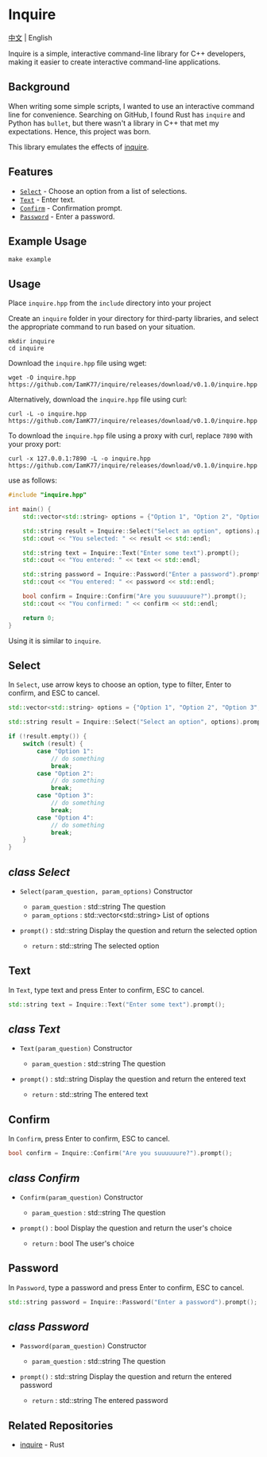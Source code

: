 # Inquire

[中文](Docs/README.zh.md) | English

Inquire is a simple, interactive command-line library for C++ developers, making it easier to create interactive command-line applications.

## Background

When writing some simple scripts, I wanted to use an interactive command line for convenience. Searching on GitHub, I found Rust has `inquire` and Python has `bullet`, but there wasn't a library in C++ that met my expectations. Hence, this project was born.

This library emulates the effects of [inquire](https://github.com/mikaelmello/inquire).

## Features

- [`Select`](#select) - Choose an option from a list of selections.
- [`Text`](#text) - Enter text.
- [`Confirm`](#confirm) - Confirmation prompt.
- [`Password`](#password) - Enter a password.

## Example Usage

```shell
make example
```

## Usage

Place `inquire.hpp` from the `include` directory into your project

Create an `inquire` folder in your directory for third-party libraries, and select the appropriate command to run based on your situation.

```shell
mkdir inquire
cd inquire
```

Download the `inquire.hpp` file using wget:

```shell
wget -O inquire.hpp https://github.com/IamK77/inquire/releases/download/v0.1.0/inquire.hpp
```

Alternatively, download the `inquire.hpp` file using curl:

```shell
curl -L -o inquire.hpp https://github.com/IamK77/inquire/releases/download/v0.1.0/inquire.hpp
```

To download the `inquire.hpp` file using a proxy with curl, replace `7890` with your proxy port:

```shell
curl -x 127.0.0.1:7890 -L -o inquire.hpp https://github.com/IamK77/inquire/releases/download/v0.1.0/inquire.hpp
```

use as follows:

```cpp
#include "inquire.hpp"

int main() {
    std::vector<std::string> options = {"Option 1", "Option 2", "Option 3", "Option 4"};

    std::string result = Inquire::Select("Select an option", options).prompt();
    std::cout << "You selected: " << result << std::endl;

    std::string text = Inquire::Text("Enter some text").prompt();
    std::cout << "You entered: " << text << std::endl;

    std::string password = Inquire::Password("Enter a password").prompt();
    std::cout << "You entered: " << password << std::endl;

    bool confirm = Inquire::Confirm("Are you suuuuuure?").prompt();
    std::cout << "You confirmed: " << confirm << std::endl;

    return 0;
}
```

Using it is similar to `inquire`.

## Select

In `Select`, use arrow keys to choose an option, type to filter, Enter to confirm, and ESC to cancel.

```cpp
std::vector<std::string> options = {"Option 1", "Option 2", "Option 3", "Option 4"};

std::string result = Inquire::Select("Select an option", options).prompt();

if (!result.empty()) {
    switch (result) {
        case "Option 1":
            // do something
            break;
        case "Option 2":
            // do something
            break;
        case "Option 3":
            // do something
            break;
        case "Option 4":
            // do something
            break;
    }
}
```

*class Select*
----------------
- `Select(param_question, param_options)` Constructor
    - `param_question` : std::string The question
    - `param_options` : std::vector\<std::string> List of options

- `prompt()` : std::string Display the question and return the selected option
    - `return` : std::string The selected option


## Text

In `Text`, type text and press Enter to confirm, ESC to cancel.

```cpp
std::string text = Inquire::Text("Enter some text").prompt();
```

*class Text*
----------------
- `Text(param_question)` Constructor
    - `param_question` : std::string The question

- `prompt()` : std::string Display the question and return the entered text
    - `return` : std::string The entered text


## Confirm

In `Confirm`, press Enter to confirm, ESC to cancel.

```cpp
bool confirm = Inquire::Confirm("Are you suuuuuure?").prompt();
```

*class Confirm*
----------------
- `Confirm(param_question)` Constructor
    - `param_question` : std::string The question

- `prompt()` : bool Display the question and return the user's choice
    - `return` : bool The user's choice


## Password

In `Password`, type a password and press Enter to confirm, ESC to cancel.

```cpp
std::string password = Inquire::Password("Enter a password").prompt();
```

*class Password*
----------------
- `Password(param_question)` Constructor
    - `param_question` : std::string The question

- `prompt()` : std::string Display the question and return the entered password
    - `return` : std::string The entered password


## Related Repositories

- [inquire](https://github.com/mikaelmello/inquire) - Rust
